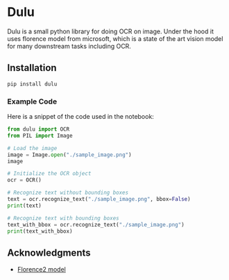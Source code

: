 # Dulu

Dulu is a small python library for doing OCR on image. Under the hood it uses florence model from microsoft, which is a state of the art vision model for many downstream tasks including OCR.


## Installation

```
pip install dulu

```


### Example Code

Here is a snippet of the code used in the notebook:

```python
from dulu import OCR
from PIL import Image

# Load the image
image = Image.open("./sample_image.png")
image

# Initialize the OCR object
ocr = OCR()

# Recognize text without bounding boxes
text = ocr.recognize_text("./sample_image.png", bbox=False)
print(text)

# Recognize text with bounding boxes
text_with_bbox = ocr.recognize_text("./sample_image.png")
print(text_with_bbox)
```



## Acknowledgments

- [Florence2 model](https://arxiv.org/abs/2311.06242)
